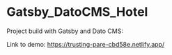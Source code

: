 # Gatsby_DatoCMS_Hotel

Project build with Gatsby and Dato CMS: 

Link to demo: https://trusting-pare-cbd58e.netlify.app/
